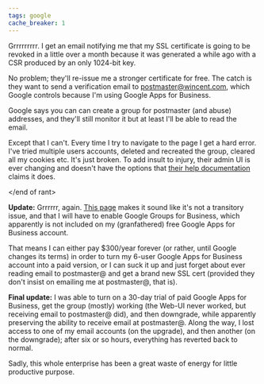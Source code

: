 ```yaml
---
tags: google
cache_breaker: 1
---
```


Grrrrrrrrr. I get an email notifying me that my SSL certificate is going to be revoked in a little over a month because it was generated a while ago with a CSR produced by an only 1024-bit key.

No problem; they'll re-issue me a stronger certificate for free. The catch is they want to send a verification email to <postmaster@wincent.com>, which Google controls because I'm using Google Apps for Business.

Google says you can can create a group for postmaster (and abuse) addresses, and they'll still monitor it but at least I'll be able to read the email.

Except that I can't. Every time I try to navigate to the page I get a hard error. I've tried multiple users accounts, deleted and recreated the group, cleared all my cookies etc. It's just broken. To add insult to injury, their admin UI is ever changing and doesn't have the options that [their help documentation](http://support.google.com/a/bin/answer.py?hl=en&answer=167096) claims it does.

&lt;/end of rant&gt;

**Update:** Grrrrrr, again. [This page](http://webapps.stackexchange.com/questions/46628/google-groups-for-business-the-page-you-requested-is-invalid) makes it sound like it's not a transitory issue, and that I will have to enable Google Groups for Business, which apparently is not included on my (granfathered) free Google Apps for Business account.

That means I can either pay $300/year forever (or rather, until Google changes its terms) in order to turn my 6-user Google Apps for Business account into a paid version, or I can suck it up and just forget about ever reading email to postmaster@ and get a brand new SSL cert (provided they don't insist on emailing me at postmaster@, that is).

**Final update:** I was able to turn on a 30-day trial of paid Google Apps for Business, get the group (mostly) working (the Web-UI never worked, but receiving email to postmaster@ did), and then downgrade, while apparently preserving the ability to receive email at postmaster@. Along the way, I lost access to one of my email accounts (on the upgrade), and then another (on the downgrade); after six or so hours, everything has reverted back to normal.

Sadly, this whole enterprise has been a great waste of energy for little productive purpose.
